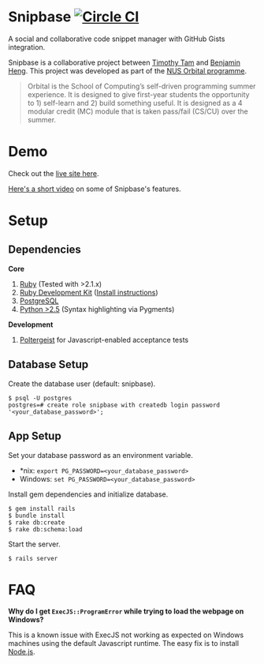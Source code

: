# Snipbase [![Circle CI](https://img.shields.io/circleci/project/wryyl/snipbase.svg)](https://circleci.com/gh/wryyl/snipbase)

A social and collaborative code snippet manager with GitHub Gists integration.

Snipbase is a collaborative project between [Timothy Tam](https://github.com/TimothyTam) and [Benjamin Heng](https://github.com/benjaminheng). This project was developed as part of the [NUS Orbital programme](http://orbital.comp.nus.edu.sg/).

> Orbital is the School of Computing’s self-driven programming summer experience.  It is  designed to give first-year students the opportunity to 1) self-learn and 2) build something useful.  It is designed as a 4 modular credit (MC) module that is taken pass/fail (CS/CU) over the summer.

# Demo

Check out the [live site here](http://snipbase.hbenjamin.com/).

[Here's a short video](https://www.youtube.com/watch?v=ZbLh3qY6o7s) on some of Snipbase's features.

# Setup

## Dependencies

**Core**

1. [Ruby](http://rubyinstaller.org/downloads/) (Tested with >2.1.x)
2. [Ruby Development Kit](http://rubyinstaller.org/downloads/) ([Install instructions](https://github.com/oneclick/rubyinstaller/wiki/Development-Kit))
3. [PostgreSQL](http://www.postgresql.org/)
4. [Python >2.5](https://www.python.org/downloads/) (Syntax highlighting via Pygments)

**Development**

1. [Poltergeist](https://github.com/teampoltergeist/poltergeist) for Javascript-enabled acceptance tests

## Database Setup

Create the database user (default: snipbase).

```
$ psql -U postgres
postgres=# create role snipbase with createdb login password '<your_database_password>';
```

## App Setup

Set your database password as an environment variable.

- \*nix: `export PG_PASSWORD=<your_database_password>`
- Windows: `set PG_PASSWORD=<your_database_password>`

Install gem dependencies and initialize database.

```
$ gem install rails
$ bundle install
$ rake db:create
$ rake db:schema:load
```

Start the server.

```
$ rails server
```

# FAQ

**Why do I get `ExecJS::ProgramError` while trying to load the webpage on Windows?**

This is a known issue with ExecJS not working as expected on Windows machines using the default Javascript runtime. The easy fix is to install [Node.js](https://nodejs.org/).
